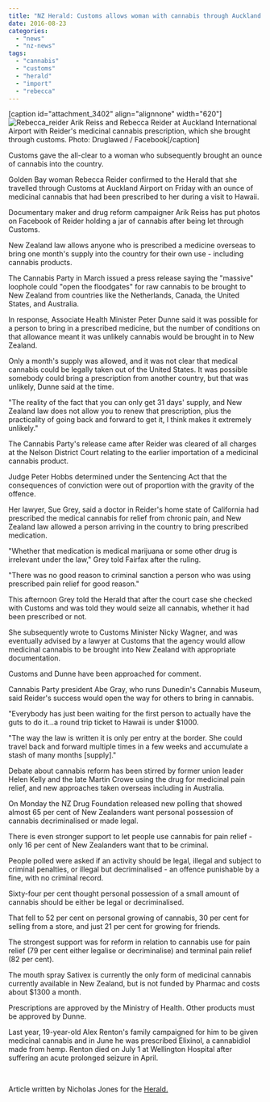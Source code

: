```yaml
---
title: "NZ Herald: Customs allows woman with cannabis through Auckland Airport"
date: 2016-08-23
categories: 
  - "news"
  - "nz-news"
tags: 
  - "cannabis"
  - "customs"
  - "herald"
  - "import"
  - "rebecca"
---
```


\[caption id="attachment\_3402" align="alignnone" width="620"\]![Rebecca_reider](http://mcawarenessnz.org/wp-content/uploads/2016/08/rebecca_reider.jpg) Arik Reiss and Rebecca Reider at Auckland International Airport with Reider's medicinal cannabis prescription, which she brought through customs. Photo: Druglawed / Facebook\[/caption\]

Customs gave the all-clear to a woman who subsequently brought an ounce of cannabis into the country.

Golden Bay woman Rebecca Reider confirmed to the Herald that she travelled through Customs at Auckland Airport on Friday with an ounce of medicinal cannabis that had been prescribed to her during a visit to Hawaii.

Documentary maker and drug reform campaigner Arik Reiss has put photos on Facebook of Reider holding a jar of cannabis after being let through Customs.

New Zealand law allows anyone who is prescribed a medicine overseas to bring one month's supply into the country for their own use - including cannabis products.

The Cannabis Party in March issued a press release saying the "massive" loophole could "open the floodgates" for raw cannabis to be brought to New Zealand from countries like the Netherlands, Canada, the United States, and Australia.

In response, Associate Health Minister Peter Dunne said it was possible for a person to bring in a prescribed medicine, but the number of conditions on that allowance meant it was unlikely cannabis would be brought in to New Zealand.

Only a month's supply was allowed, and it was not clear that medical cannabis could be legally taken out of the United States. It was possible somebody could bring a prescription from another country, but that was unlikely, Dunne said at the time.

"The reality of the fact that you can only get 31 days' supply, and New Zealand law does not allow you to renew that prescription, plus the practicality of going back and forward to get it, I think makes it extremely unlikely."

The Cannabis Party's release came after Reider was cleared of all charges at the Nelson District Court relating to the earlier importation of a medicinal cannabis product.

Judge Peter Hobbs determined under the Sentencing Act that the consequences of conviction were out of proportion with the gravity of the offence.

Her lawyer, Sue Grey, said a doctor in Reider's home state of California had prescribed the medical cannabis for relief from chronic pain, and New Zealand law allowed a person arriving in the country to bring prescribed medication.

"Whether that medication is medical marijuana or some other drug is irrelevant under the law," Grey told Fairfax after the ruling.

"There was no good reason to criminal sanction a person who was using prescribed pain relief for good reason."

This afternoon Grey told the Herald that after the court case she checked with Customs and was told they would seize all cannabis, whether it had been prescribed or not.

She subsequently wrote to Customs Minister Nicky Wagner, and was eventually advised by a lawyer at Customs that the agency would allow medicinal cannabis to be brought into New Zealand with appropriate documentation.

Customs and Dunne have been approached for comment.

Cannabis Party president Abe Gray, who runs Dunedin's Cannabis Museum, said Reider's success would open the way for others to bring in cannabis.

"Everybody has just been waiting for the first person to actually have the guts to do it...a round trip ticket to Hawaii is under $1000.

"The way the law is written it is only per entry at the border. She could travel back and forward multiple times in a few weeks and accumulate a stash of many months \[supply\]."

Debate about cannabis reform has been stirred by former union leader Helen Kelly and the late Martin Crowe using the drug for medicinal pain relief, and new approaches taken overseas including in Australia.

On Monday the NZ Drug Foundation released new polling that showed almost 65 per cent of New Zealanders want personal possession of cannabis decriminalised or made legal.

There is even stronger support to let people use cannabis for pain relief - only 16 per cent of New Zealanders want that to be criminal.

People polled were asked if an activity should be legal, illegal and subject to criminal penalties, or illegal but decriminalised - an offence punishable by a fine, with no criminal record.

Sixty-four per cent thought personal possession of a small amount of cannabis should be either be legal or decriminalised.

That fell to 52 per cent on personal growing of cannabis, 30 per cent for selling from a store, and just 21 per cent for growing for friends.

The strongest support was for reform in relation to cannabis use for pain relief (79 per cent either legalise or decriminalise) and terminal pain relief (82 per cent).

The mouth spray Sativex is currently the only form of medicinal cannabis currently available in New Zealand, but is not funded by Pharmac and costs about $1300 a month.

Prescriptions are approved by the Ministry of Health. Other products must be approved by Dunne.

Last year, 19-year-old Alex Renton's family campaigned for him to be given medicinal cannabis and in June he was prescribed Elixinol, a cannabidiol made from hemp. Renton died on July 1 at Wellington Hospital after suffering an acute prolonged seizure in April.

 

Article written by Nicholas Jones for the [Herald.](http://www.nzherald.co.nz/nz/news/article.cfm?c_id=1&objectid=11698264)
